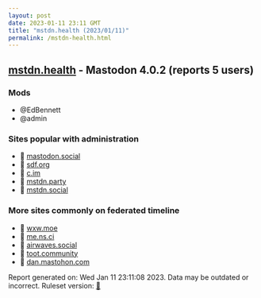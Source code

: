 ```yaml
---
layout: post
date: 2023-01-11 23:11 GMT
title: "mstdn.health (2023/01/11)"
permalink: /mstdn-health.html
---
```



## [mstdn.health](https://mstdn.health) - Mastodon 4.0.2 (reports 5 users)

### Mods
 * @EdBennett
 * @admin

### Sites popular with administration

* 🐘 [mastodon.social](/mastodon-social.html)
* 🐘 [sdf.org](/sdf-org.html)
* 🐘 [c.im](/c-im.html)
* 🐘 [mstdn.party](/mstdn-party.html)
* 🐘 [mstdn.social](/mstdn-social.html)

### More sites commonly on federated timeline

* 🐘 [wxw.moe](/wxw-moe.html)
* 🐘 [me.ns.ci](/me-ns-ci.html)
* 🐘 [airwaves.social](/airwaves-social.html)
* 🐘 [toot.community](/toot-community.html)
* 🐘 [dan.mastohon.com](/dan-mastohon-com.html)

Report generated on: Wed Jan 11 23:11:08 2023. Data may be outdated or incorrect.
Ruleset version: [🧁](/version-cupcake)
